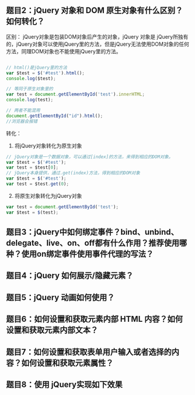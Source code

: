 ## 题目2：jQuery 对象和 DOM 原生对象有什么区别？如何转化？

区别：
jQuery对象是包装DOM对象后产生的对象，jQuery 对象是 jQuery所独有的，jQuery对象可以使用jQuery里的方法，但是jQuery无法使用DOM对象的任何方法，同理DOM对象也不能使用jQuery里的方法。

```javascript

// html()是jQuery里的方法
var $test = $('#test').html();
console.log($test);

// 等同于原生对象里的
var test = document.getElementById('test').innerHTML;
console.log(test);

// 两者不能混用
document.getElementById("id").html();
//浏览器会报错

```

转化：

1. 将jQuery对象转化为原生对象

```javascript
// jQuery对象是一个数据对象，可以通过[index]的方法，来得到相应的DOM对象。
var $test = $('#test');
var test = $test[0];
// jQuery本身提供，通过.get(index)方法，得到相应的DOM对象
var $test = $('#test');
var test = $test.get(0);
```
2. 将原生对象转化为jQuery对象
```javascript
var test = document.getElementById('test');
var $test = $(test);
```

## 题目3：jQuery中如何绑定事件？bind、unbind、delegate、live、on、off都有什么作用？推荐使用哪种？使用on绑定事件使用事件代理的写法？



































## 题目4：jQuery 如何展示/隐藏元素？
## 题目5：jQuery 动画如何使用？
## 题目6：如何设置和获取元素内部 HTML 内容？如何设置和获取元素内部文本？
## 题目7：如何设置和获取表单用户输入或者选择的内容？如何设置和获取元素属性？
## 题目8：使用 jQuery实现如下效果
